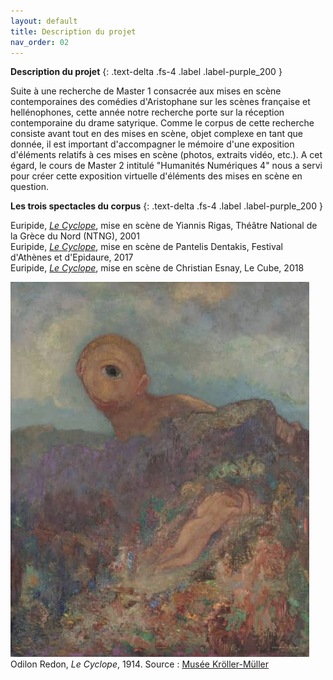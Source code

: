 ```yaml
---
layout: default
title: Description du projet
nav_order: 02
---
```


**Description du projet**
{: .text-delta .fs-4 .label .label-purple_200 }

Suite à une recherche de Master 1 consacrée aux mises en scène contemporaines des comédies d'Aristophane sur les scènes française et hellénophones,
cette année notre recherche porte sur la réception contemporaine du drame satyrique.
Comme le corpus de cette recherche consiste avant tout en des mises en scène, objet complexe en tant que donnée,
il est important d'accompagner le mémoire d'une exposition d'éléments relatifs à ces mises en scène
(photos, extraits vidéo, etc.).
A cet égard, le cours de Master 2 intitulé "Humanités Numériques 4" nous a servi pour créer
cette exposition virtuelle d'éléments des mises en scène en question.


**Les trois spectacles du corpus**
{: .text-delta .fs-4 .label .label-purple_200 }

  Euripide, [*Le Cyclope*](https://www.ntng.gr/default.aspx?lang=en-GB&page=2&production=5584), mise en scène de Yiannis Rigas, Théâtre National de la Grèce du Nord (NTNG), 2001\
  Euripide, [*Le Cyclope*](http://aefestival.gr/festival_events/pantelis-dentakis-2017/?lang=en), mise en scène de Pantelis Dentakis, Festival d'Athènes et d'Epidaure, 2017\
  Euripide, [*Le Cyclope*](https://lecube.labellemeuniere.fr/en/residences/le-cyclope), mise en scène de Christian Esnay, Le Cube, 2018


  ![](../assets/images/cyclops_redon.jpg)\
  Odilon Redon, *Le Cyclope*, 1914. Source : [Musée Kröller-Müller](https://krollermuller.nl/en/odilon-redon-the-cyclops-1)
